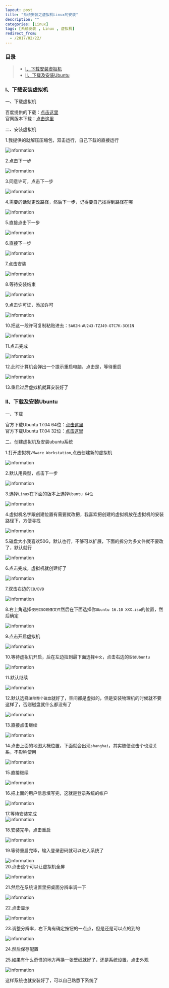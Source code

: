 ```yaml
---
layout: post
title: "系统安装之虚拟机Linux的安装"
description: ""
categories: [Linux]
tags: [系统安装 , Linux , 虚拟机]
redirect_from:
  - /2017/02/22/
---
```


### 目录

> * [I、下载安装虚拟机](#one)  
> * [II、下载及安装Ubuntu](#two)


<a name="one"></a>  

### I、下载安装虚拟机  

一、下载虚拟机  

百度提供的下载：[点击这里](http://sw.bos.baidu.com/sw-search-sp/software/a08321b624453/VMware_workstation_full_12.5.2.exe)  
官网版本下载：[点击这里](https://download3.vmware.com/software/wkst/file/VMware-workstation-full-12.5.7-5813279.exe)  

二、安装虚拟机  

1.我提供的就解压压缩包，双击运行，自己下载的直接运行  

![information](https://github.com/xuzheyang/xuzheyang.github.io/raw/master/_pic/2017-03-03/1.png)  

2.点击下一步  

![information](https://github.com/xuzheyang/xuzheyang.github.io/raw/master/_pic/2017-03-03/2.png)  

3.同意许可，点击下一步  

![information](https://github.com/xuzheyang/xuzheyang.github.io/raw/master/_pic/2017-03-03/3.png)  

4.需要的话就更改路径，然后下一步，记得要自己找得到路径在哪  

![information](https://github.com/xuzheyang/xuzheyang.github.io/raw/master/_pic/2017-03-03/4.png)  

5.直接点击下一步  

![information](https://github.com/xuzheyang/xuzheyang.github.io/raw/master/_pic/2017-03-03/5.png)  

6.直接下一步  

![information](https://github.com/xuzheyang/xuzheyang.github.io/raw/master/_pic/2017-03-03/6.png)  

7.点击安装  

![information](https://github.com/xuzheyang/xuzheyang.github.io/raw/master/_pic/2017-03-03/7.png)

8.等待安装结束  

![information](https://github.com/xuzheyang/xuzheyang.github.io/raw/master/_pic/2017-03-03/8.png)  

9.点击许可证，添加许可  

![information](https://github.com/xuzheyang/xuzheyang.github.io/raw/master/_pic/2017-03-03/9.png)  

10.把这一段许可复制粘贴进去：`5A02H-AU243-TZJ49-GTC7K-3C61N`  

![information](https://github.com/xuzheyang/xuzheyang.github.io/raw/master/_pic/2017-03-03/11.png)  

11.点击完成  

![information](https://github.com/xuzheyang/xuzheyang.github.io/raw/master/_pic/2017-03-03/12.png)  

12.此时计算机会弹出一个提示重启电脑，点击是，等待重启  

![information](https://github.com/xuzheyang/xuzheyang.github.io/raw/master/_pic/2017-03-03/13.png)  

13.重启过后虚拟机就算安装好了  


<a name="two"></a>

### II、下载及安装Ubuntu

一、下载  

官方下载Ubuntu 17.04 64位：[点击这里](http://ftp.sjtu.edu.cn/ubuntu-cd/17.04/ubuntu-17.04-desktop-amd64.iso)  
官方下载Ubuntu 17.04 32位：[点击这里](http://ftp.sjtu.edu.cn/ubuntu-cd/17.04/ubuntu-17.04-desktop-i386.iso)

二、创建虚拟机及安装ubuntu系统  

1.打开虚拟机`VMware Workstation`,点击创建新的虚拟机  

![information](https://github.com/xuzheyang/xuzheyang.github.io/raw/master/_pic/2017-03-03/14.png)  

2.默认用典型，点击下一步  

![information](https://github.com/xuzheyang/xuzheyang.github.io/raw/master/_pic/2017-03-03/15.png)  

3.选择`Linux`在下面的版本上选择`Ubuntu 64位`  

![information](https://github.com/xuzheyang/xuzheyang.github.io/raw/master/_pic/2017-03-03/16.png)  

4.虚拟机名字跟创建位置有需要就改把，我喜欢把创建的虚拟机放在虚拟机的安装路径下，方便寻找  

![information](https://github.com/xuzheyang/xuzheyang.github.io/raw/master/_pic/2017-03-03/17.png)  

5.磁盘大小我喜欢50G，默认也行，不够可以扩展，下面的拆分为多文件就不要改了，默认就行  

![information](https://github.com/xuzheyang/xuzheyang.github.io/raw/master/_pic/2017-03-03/18.png)  

6.点击完成，虚拟机就创建好了

![information](https://github.com/xuzheyang/xuzheyang.github.io/raw/master/_pic/2017-03-03/19.png)  

7.双击右边的`CD/DVD`  

![information](https://github.com/xuzheyang/xuzheyang.github.io/raw/master/_pic/2017-03-03/20.png)  

8.右上角选择`使用ISO映像文件`然后在下面选择你`Ubuntu 16.10 XXX.iso`的位置，然后确定  

![information](https://github.com/xuzheyang/xuzheyang.github.io/raw/master/_pic/2017-03-03/21.png)  

9.点击开启虚拟机  

![information](https://github.com/xuzheyang/xuzheyang.github.io/raw/master/_pic/2017-03-03/22.png)  

10.等待虚拟机开启，后在左边拉到最下面选择`中文`，点击右边的`安装Ubuntu`  

![information](https://github.com/xuzheyang/xuzheyang.github.io/raw/master/_pic/2017-03-03/23.png)  

11.默认继续  

![information](https://github.com/xuzheyang/xuzheyang.github.io/raw/master/_pic/2017-03-03/24.png)  

12.默认选择`清除整个磁盘`就好了，空间都是虚拟的，但是安装物理机的时候就不要这样了，否则磁盘就什么都没有了  

![information](https://github.com/xuzheyang/xuzheyang.github.io/raw/master/_pic/2017-03-03/25.png)  

13.直接点击继续  

![information](https://github.com/xuzheyang/xuzheyang.github.io/raw/master/_pic/2017-03-03/26.png)  

14.点击上面的地图大概位置，下面就会出现`shanghai`，其实随便点击个也没关系，不影响使用  

![information](https://github.com/xuzheyang/xuzheyang.github.io/raw/master/_pic/2017-03-03/27.png)  

15.直接继续  

![information](https://github.com/xuzheyang/xuzheyang.github.io/raw/master/_pic/2017-03-03/28.png)  

16.把上面的用户信息填写完，这就是登录系统的帐户  

![information](https://github.com/xuzheyang/xuzheyang.github.io/raw/master/_pic/2017-03-03/29.png)  

17.等待安装完成  
![information](https://github.com/xuzheyang/xuzheyang.github.io/raw/master/_pic/2017-03-03/30.png)  

18.安装完毕，点击重启  

![information](https://github.com/xuzheyang/xuzheyang.github.io/raw/master/_pic/2017-03-03/31.png)  

19.等待重启完毕，输入登录密码就可以进入系统了

![information](https://github.com/xuzheyang/xuzheyang.github.io/raw/master/_pic/2017-03-03/32.png)  
20.点击这个可以让虚拟机全屏  

![information](https://github.com/xuzheyang/xuzheyang.github.io/raw/master/_pic/2017-03-03/33.png)  

21.然后在系统设置里把桌面分辨率调一下  

![information](https://github.com/xuzheyang/xuzheyang.github.io/raw/master/_pic/2017-03-03/34.png)  

22.点击显示  

![information](https://github.com/xuzheyang/xuzheyang.github.io/raw/master/_pic/2017-03-03/35.png)  

23.调整分辨率，右下角有确定按钮的一点点，但是还是可以点的到的  

![information](https://github.com/xuzheyang/xuzheyang.github.io/raw/master/_pic/2017-03-03/36.png)  

24.然后保存配置  

25.如果有什么奇怪的地方再换一张壁纸就好了，还是系统设置，点击外观  

![information](https://github.com/xuzheyang/xuzheyang.github.io/raw/master/_pic/2017-03-03/37.png)  

这样系统也就安装好了，可以自己熟悉下系统了  








>
